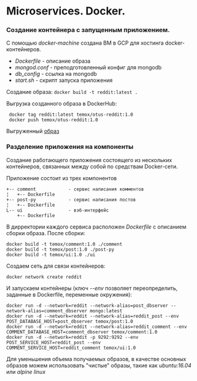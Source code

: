 # Microservices. Docker.
### Создание контейнера с запущенным приложением.

С помощью *docker-machine* создана ВМ в GCP для хостинга docker-контейнеров.

* *Dockerfile* - описание образа
* *mongod.conf* - преподготовленный конфиг для mongodb
* *db_config* - ссылка на mongodb
* *start.sh* - скрипт запуска приложения

Создание образа:
` docker build -t reddit:latest . `

Выгрузка созданного образа в DockerHub:
```
 docker tag reddit:latest temox/otus-reddit:1.0
 docker push temox/otus-reddit:1.0
```
Выгруженный [образ](https://hub.docker.com/r/temox/otus-reddit)

### Разделение приложения на компоненты
Создание работающего приложения состоящего из нескольких контейнеров, связанных между собой по средствам Docker-сети.

Приложение состоит из трех компонентов
```
+-- comment            - сервис написания комментов
¦   +-- Dockerfile
+-- post-py            - сервис написания постов
¦   +-- Dockerfile
L-- ui                 - вэб-интерфейс
    +-- Dockerfile
```

В дирректории каждого сервиса расположен _Dockerfile_ с описанием сборки образа.
После сборки:
```
docker build -t temox/comment:1.0 ./comment
docker build -t temox/post:1.0 ./post-py
docker build -t temox/ui:1.0 ./ui
```

Создаем сеть для связи контейнеров:
```
docker network create reddit
```

И запускаем контейнеры (ключ _--env_ позволяет переопределить, заданные в Dockerfile, переменные окружения):
```
docker run -d --network=reddit --network-alias=post_dbserver --network-alias=comment_dbserver mongo:latest
docker run -d --network=reddit --network-alias=reddit_post --env POST_DATABASE_HOST=post_dbserver temox/post:1.0 
docker run -d --network=reddit --network-alias=reddit_comment --env COMMENT_DATABASE_HOST=comment_dbserver temox/comment:1.0
docker run -d --network=reddit -p 9292:9292 --env POST_SERVICE_HOST=reddit_post --env COMMENT_SERVICE_HOST=reddit_comment temox/ui:1.0
```
Для уменьшения объема получаемых образов, в качестве основных образов можем использовать "чистые" образы, такие как _ubuntu:16.04_ или _alpine linux_
